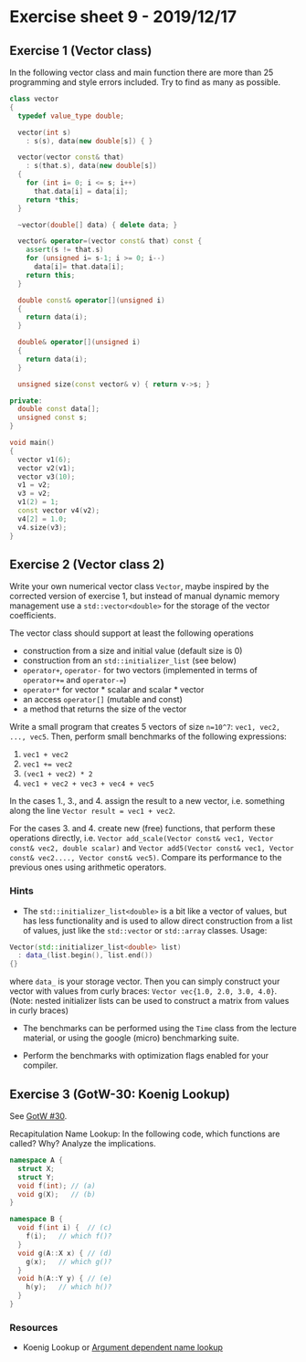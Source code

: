 # Exercise sheet 9 - 2019/12/17

## Exercise 1 (Vector class)
In the following vector class and main function there are more than 25 programming
and style errors included. Try to find as many as possible.
```c++
class vector
{
  typedef value_type double;

  vector(int s)
    : s(s), data(new double[s]) { }

  vector(vector const& that)
    : s(that.s), data(new double[s])
  {
    for (int i= 0; i <= s; i++)
      that.data[i] = data[i];
    return *this;
  }

  ~vector(double[] data) { delete data; }

  vector& operator=(vector const& that) const {
    assert(s != that.s)
    for (unsigned i= s-1; i >= 0; i--)
      data[i]= that.data[i];
    return this;
  }

  double const& operator[](unsigned i)
  {
    return data(i);
  }

  double& operator[](unsigned i)
  {
    return data(i);
  }

  unsigned size(const vector& v) { return v->s; }

private:
  double const data[];
  unsigned const s;
}

void main()
{
  vector v1(6);
  vector v2(v1);
  vector v3(10);
  v1 = v2;
  v3 = v2;
  v1(2) = 1;
  const vector v4(v2);
  v4[2] = 1.0;
  v4.size(v3);
}
```

## Exercise 2 (Vector class 2)
Write your own numerical vector class `Vector`, maybe inspired by the corrected version of
exercise 1, but instead of manual dynamic memory management use a `std::vector<double>`
for the storage of the vector coefficients.

The vector class should support at least the following operations
- construction from a size and initial value (default size is 0)
- construction from an `std::initializer_list` (see below)
- `operator+`, `operator-` for two vectors (implemented in terms of `operator+=` and `operator-=`)
- `operator*` for vector * scalar and scalar * vector
- an access `operator[]` (mutable and const)
- a method that returns the size of the vector

Write a small program that creates 5 vectors of size `n=10^7`: `vec1, vec2, ..., vec5`. Then,
perform small benchmarks of the following expressions:
1. `vec1 + vec2`
2. `vec1 += vec2`
3. `(vec1 + vec2) * 2`
4. `vec1 + vec2 + vec3 + vec4 + vec5`

In the cases 1., 3., and 4. assign the result to a new vector, i.e. something along the line
`Vector result = vec1 + vec2`.

For the cases 3. and 4. create new (free) functions, that perform these operations
directly, i.e. `Vector add_scale(Vector const& vec1, Vector const& vec2, double scalar)` and
`Vector add5(Vector const& vec1, Vector const& vec2...., Vector const& vec5)`.
Compare its performance to the previous ones using arithmetic operators.

### Hints
- The `std::initializer_list<double>` is a bit like a vector of values, but has less functionality
  and is used to allow direct construction from a list of values, just like the `std::vector` or
  `std::array` classes. Usage:

```c++
Vector(std::initializer_list<double> list)
  : data_(list.begin(), list.end())
{}
```
where `data_` is your storage vector. Then you can simply construct your vector with
values from curly braces: `Vector vec{1.0, 2.0, 3.0, 4.0}`. (Note: nested initializer lists
can be used to construct a matrix from values in curly braces)

- The benchmarks can be performed using the `Time` class from the lecture material, or
  using the google (micro) benchmarking suite.

- Perform the benchmarks with optimization flags enabled for your compiler.


## Exercise 3 (GotW-30: Koenig Lookup)
See [GotW #30](http://www.gotw.ca/gotw/030.htm).

Recapitulation Name Lookup: In the following code, which functions are called? Why? Analyze the implications.
```c++
namespace A {
  struct X;
  struct Y;
  void f(int); // (a)
  void g(X);   // (b)
}

namespace B {
  void f(int i) {  // (c)
    f(i);   // which f()?
  }
  void g(A::X x) { // (d)
    g(x);   // which g()?
  }
  void h(A::Y y) { // (e)
    h(y);   // which h()?
  }
}
```

### Resources
- Koenig Lookup or [Argument dependent name lookup](https://de.wikipedia.org/wiki/Argument_dependent_name_lookup)
